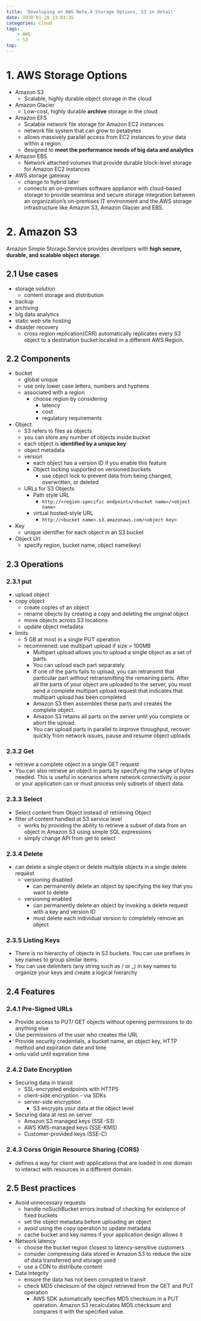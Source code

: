 ```yaml
---
title: 'Developing on AWS Note.4 Storage Options, S3 in detail'
date: 2020-01-28 23:03:35
categories: Cloud
tags:
    - AWS
    - S3
top:
---
```


# 1. AWS Storage Options 

+ Amazon S3
    + Scalable, highly durable object storage in the cloud
+ Amazon Glacier
    + Low-cost, highly durable **archive** storage in the cloud
+ Amazon EFS
    + Scalable network file storage for Amazon EC2 instances
    + network file system that can grow to petabytes 
    + allows massively parallel access from EC2 instances to your data within a region
    + designed to **meet the performance needs of big data and analytics**
+ Amazon EBS
    + Network attached volumes that provide durable block-level storage for Amazon EC2 instances 
+ AWS storage gateway
    + change to hybrid later 
    + connects an on-premises software appliance with cloud-based storage to provide seamless and secure storage integration between an organization’s on-premises IT environment and the AWS storage infrastructure like Amazon S3, Amazon Glacier and EBS.

# 2. Amazon S3 

Amazon Simple Storage Service provides develipers with **high secure, durable, and scalable object storage**. 

## 2.1 Use cases

+ storage solution 
    + content storage and distribution
+ backup
+ archiving 
+ big data analytics
+ static web site hosting
+ disaster recovery 
    + cross region replication(CRR) automatically replicates every S3 object to a destination bucket located in a different AWS Region. 

## 2.2 Components 

+ bucket
    + global unique
    + use only lower case letters, numbers and hyphens
    + associated with a region
        + choose region by considering
            + latency
            + cost
            + regulatory requirements 
+ Object
    + S3 refers to files as objects 
    + you can store any number of objects inside bucket
    + each object is **identified by a unique key**
    + object metadata
    + version
        + each object has a version ID if you enable this feature
        + Object locking supported on versioned buckets
            + use object lock to prevent data from being changed, overwritten, or deleted 
    + URLs for S3 Objects
        + Path style URL
            + `http://<region-specific endpoint>/<bucket name>/<object name>`
        + virtual hosted-style URL
            + `http://<bucket name>.s3.amazonaws.com/<object key>` 
+ Key
    + unique identifier for each object in an S3 bucket 
+ Object Url
    + specify region, bucket name, object name(key)

## 2.3 Operations 

### 2.3.1 put 

+ upload object
+ copy object 
    + create copies of an object 
    + rename obejcts by creating a copy and deleting the original object 
    + move objects across S3 locations 
    + update object metadata 
+ limits
    + 5 GB at most in a single PUT operation 
    + recommened: use multipart upload if size > 100MB
        + Multipart upload allows you to upload a single object as a set of parts. 
        + You can upload each part separately. 
        + If one of the parts fails to upload, you can retransmit that particular part without retransmitting the remaining parts. After all the parts of your object are uploaded to the server, you must send a complete multipart upload request that indicates that multipart upload has been completed. 
        + Amazon S3 then assembles these parts and creates the complete object. 
        + Amazon S3 retains all parts on the server until you complete or abort the upload.
        + You can upload parts in parallel to improve throughput, recover quickly from network issues, pause and resume object uploads 

### 2.3.2 Get 
+ retrieve a complete object in a single GET request 
+ You can also retrieve an object in parts by specifying the range of bytes needed. This is useful in scenarios where network connectivity is poor or your application can or must process only subsets of object data.


### 2.3.3 Select 

+ Select content from Object instead of retrieving Object 
+ filter of content handled at S3 service level 
    + works by providing the ability to retrieve a subset of data from an object in Amazon S3 using simple SQL expressions 
    + simply change API from get to select 

### 2.3.4 Delete 

+ can delete a single object or delete multiple objects in a single delete request 
    + versioning disabled 
        + can permanently delete an object by specifying the key that you want to delete
    + versioning enabled 
        + can permanently delete an object by invoking a delete request with a key and version ID
        + must delete each individual version to completely remove an object 

### 2.3.5 Listing Keys 

+ There is no hierarchy of objects in S3 buckets. You can use prefixes in key names to group similar items. 
+ You can use delimiters (any string such as / or _) in key names to organize your keys and create a logical hierarchy

## 2.4 Features 

### 2.4.1 Pre-Signed URLs

+ Provide access to PUT/ GET objects without opening permissions to do anything else 
+ Use permissions of the user who creates the URL
+ Provide security credentials, a bucket name, an object key, HTTP method and expiration date and time 
+ onlu valid until expiration time 


### 2.4.2 Date Encryption 

+ Securing data in transit 
    + SSL-encrypted endpoints with HTTPS
    + client-side encryption - via SDKs
    + server-side encryption
        + S3 encrypts your data at the object level  
+ Securing data at rest on server
    + Amazon S3 managed keys (SSE-S3)
    + AWS KMS-managed keys (SSE-KMS)
    + Customer-provided keys (SSE-C)

### 2.4.3 Corss Origin Resource Sharing (CORS)

+ defines a way for client web applications that are loaded in one domain to interact with resources in a different domain.


## 2.5 Best practices 

+ Avoid unnecessary requests 
    + handle noSuchBucket errors instead of checking for existence of fixed buckets 
    + set the object metadata before uploading an object 
    + avoid using the copy operation to update metadata
    + cache bucket and key names if your application design allows it 
+ Network latency
    + choose the bucket region closest to latency-sensitive customers 
    + consider compressing data stored in Amazon S3 to reduce the size of data transferred and storage used
    + use a CDN to distribute content 
+ Data integrity
    + ensure the data has not been corrupted in transit
    + check MD5 checksum of the object retrieved from the GET and PUT operation 
        + AWS SDK automatically specifies MD5 checksum in a PUT operation. Amazon S3 recalculates MD5 checksum and compares it with the specified value. 
